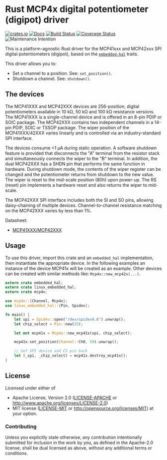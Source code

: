 # Rust MCP4x digital potentiometer (digipot) driver

[![crates.io](https://img.shields.io/crates/v/mcp4x.svg)](https://crates.io/crates/mcp4x)
[![Docs](https://docs.rs/mcp4x/badge.svg)](https://docs.rs/mcp4x)
[![Build Status](https://travis-ci.org/eldruin/mcp4x-rs.svg?branch=master)](https://travis-ci.org/eldruin/mcp4x-rs)
[![Coverage Status](https://coveralls.io/repos/github/eldruin/mcp4x-rs/badge.svg?branch=master)](https://coveralls.io/github/eldruin/mcp4x-rs?branch=master)
![Maintenance Intention](https://img.shields.io/badge/maintenance-actively--developed-brightgreen.svg)

This is a platform-agnostic Rust driver for the MCP41xxx and MCP42xxx SPI
digital potentiometers (digipot), based on the [`embedded-hal`] traits.

[`embedded-hal`]: https://github.com/rust-embedded/embedded-hal

This driver allows you to:
- Set a channel to a position. See: `set_position()`.
- Shutdown a channel. See: `shutdown()`.

## The devices
The MCP41XXX and MCP42XXX devices are 256-position, digital potentiometers
available in 10 kΩ, 50 kΩ and 100 kΩ resistance versions. The MCP41XXX is
a single-channel device and is offered in an 8-pin PDIP or SOIC package.
The MCP42XXX contains two independent channels in a 14-pin PDIP, SOIC or
TSSOP package. The wiper position of the MCP41XXX/42XXX varies linearly
and is controlled via an industry-standard SPI interface.

The devices consume <1 μA during static operation. A software shutdown
feature is provided that disconnects the "A" terminal from the resistor
stack and simultaneously connects the wiper to the "B" terminal.
In addition, the dual MCP42XXX has a SHDN pin that performs the same
function in hardware. During shutdown mode, the contents of the wiper
register can be changed and the potentiometer returns from shutdown to the
new value. The wiper is reset to the mid-scale position (80h) upon
power-up. The RS (reset) pin implements a hardware reset and also returns
the wiper to mid-scale.

The MCP42XXX SPI interface includes both the SI and SO pins, allowing
daisy-chaining of multiple devices. Channel-to-channel resistance matching
on the MCP42XXX varies by less than 1%.

Datasheet:
- [MCP41XXX/MCP42XXX](http://ww1.microchip.com/downloads/en/DeviceDoc/11195c.pdf)

## Usage

To use this driver, import this crate and an `embedded_hal` implementation,
then instantiate the appropriate device.
In the following examples an instance of the device MCP41x will be created
as an example. Other devices can be created with similar methods like:
`Mcp4x::new_mcp42x(...)`.

```rust
extern crate embedded_hal;
extern crate linux_embedded_hal;
extern crate mcp4x;

use mcp4x::{Channel, Mcp4x};
use linux_embedded_hal::{Pin, Spidev};

fn main() {
    let spi = Spidev::open("/dev/spidev0.0").unwrap();
    let chip_select = Pin::new(25);

    let mut mcp41x = Mcp4x::new_mcp41x(spi, chip_select);

    mcp41x.set_position(Channel::Ch0, 50).unwrap();

    // Get SPI device and CS pin back
    let (_spi, _chip_select) = mcp41x.destroy_mcp41x();
}
```

## License

Licensed under either of

 * Apache License, Version 2.0 ([LICENSE-APACHE](LICENSE-APACHE) or
   http://www.apache.org/licenses/LICENSE-2.0)
 * MIT license ([LICENSE-MIT](LICENSE-MIT) or
   http://opensource.org/licenses/MIT) at your option.

### Contributing

Unless you explicitly state otherwise, any contribution intentionally submitted
for inclusion in the work by you, as defined in the Apache-2.0 license, shall
be dual licensed as above, without any additional terms or conditions.

